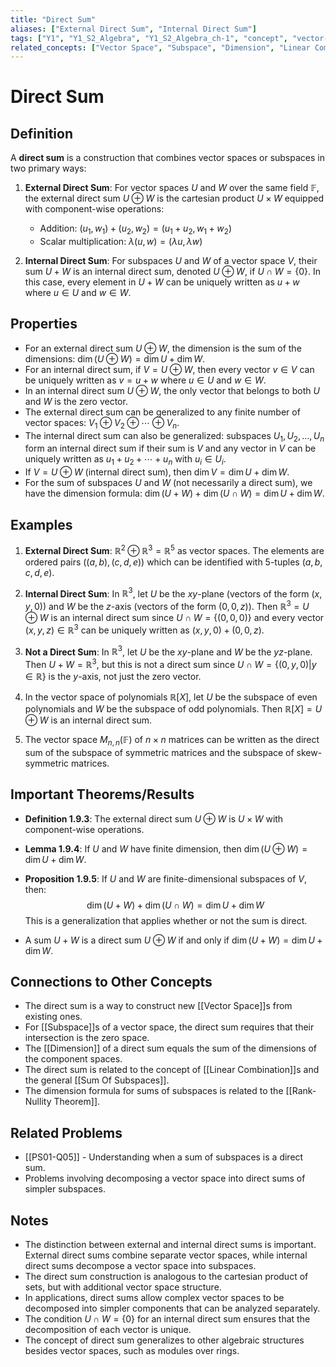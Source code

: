 ```yaml
---
title: "Direct Sum"
aliases: ["External Direct Sum", "Internal Direct Sum"]
tags: ["Y1", "Y1_S2_Algebra", "Y1_S2_Algebra_ch-1", "concept", "vector-space", "subspace", "dimension", "linear-combination", "sum-of-subspaces", "rank-nullity-theorem", "field", "linear-algebra"]
related_concepts: ["Vector Space", "Subspace", "Dimension", "Linear Combination", "Sum of Subspaces", "Rank-Nullity Theorem", "Field"]
---
```


# Direct Sum

## Definition
A **direct sum** is a construction that combines vector spaces or subspaces in two primary ways:

1. **External Direct Sum**: For vector spaces $U$ and $W$ over the same field $\mathbb{F}$, the external direct sum $U \oplus W$ is the cartesian product $U \times W$ equipped with component-wise operations:
   - Addition: $(u_1, w_1) + (u_2, w_2) = (u_1 + u_2, w_1 + w_2)$
   - Scalar multiplication: $\lambda(u, w) = (\lambda u, \lambda w)$

2. **Internal Direct Sum**: For subspaces $U$ and $W$ of a vector space $V$, their sum $U + W$ is an internal direct sum, denoted $U \oplus W$, if $U \cap W = \{0\}$. In this case, every element in $U + W$ can be uniquely written as $u + w$ where $u \in U$ and $w \in W$.

## Properties
- For an external direct sum $U \oplus W$, the dimension is the sum of the dimensions: $\dim(U \oplus W) = \dim U + \dim W$.
- For an internal direct sum, if $V = U \oplus W$, then every vector $v \in V$ can be uniquely written as $v = u + w$ where $u \in U$ and $w \in W$.
- In an internal direct sum $U \oplus W$, the only vector that belongs to both $U$ and $W$ is the zero vector.
- The external direct sum can be generalized to any finite number of vector spaces: $V_1 \oplus V_2 \oplus \cdots \oplus V_n$.
- The internal direct sum can also be generalized: subspaces $U_1, U_2, \ldots, U_n$ form an internal direct sum if their sum is $V$ and any vector in $V$ can be uniquely written as $u_1 + u_2 + \cdots + u_n$ with $u_i \in U_i$.
- If $V = U \oplus W$ (internal direct sum), then $\dim V = \dim U + \dim W$.
- For the sum of subspaces $U$ and $W$ (not necessarily a direct sum), we have the dimension formula: $\dim(U + W) + \dim(U \cap W) = \dim U + \dim W$.

## Examples
1. **External Direct Sum**: $\mathbb{R}^2 \oplus \mathbb{R}^3 = \mathbb{R}^5$ as vector spaces. The elements are ordered pairs $((a, b), (c, d, e))$ which can be identified with 5-tuples $(a, b, c, d, e)$.

2. **Internal Direct Sum**: In $\mathbb{R}^3$, let $U$ be the $xy$-plane (vectors of the form $(x, y, 0)$) and $W$ be the $z$-axis (vectors of the form $(0, 0, z)$). Then $\mathbb{R}^3 = U \oplus W$ is an internal direct sum since $U \cap W = \{(0, 0, 0)\}$ and every vector $(x, y, z) \in \mathbb{R}^3$ can be uniquely written as $(x, y, 0) + (0, 0, z)$.

3. **Not a Direct Sum**: In $\mathbb{R}^3$, let $U$ be the $xy$-plane and $W$ be the $yz$-plane. Then $U + W = \mathbb{R}^3$, but this is not a direct sum since $U \cap W = \{(0, y, 0) | y \in \mathbb{R}\}$ is the $y$-axis, not just the zero vector.

4. In the vector space of polynomials $\mathbb{R}[X]$, let $U$ be the subspace of even polynomials and $W$ be the subspace of odd polynomials. Then $\mathbb{R}[X] = U \oplus W$ is an internal direct sum.

5. The vector space $M_{n,n}(\mathbb{F})$ of $n \times n$ matrices can be written as the direct sum of the subspace of symmetric matrices and the subspace of skew-symmetric matrices.

## Important Theorems/Results
- **Definition 1.9.3**: The external direct sum $U \oplus W$ is $U \times W$ with component-wise operations.

- **Lemma 1.9.4**: If $U$ and $W$ have finite dimension, then $\dim(U \oplus W) = \dim U + \dim W$.

- **Proposition 1.9.5**: If $U$ and $W$ are finite-dimensional subspaces of $V$, then:
  $$\dim(U + W) + \dim(U \cap W) = \dim U + \dim W$$
  This is a generalization that applies whether or not the sum is direct.

- A sum $U + W$ is a direct sum $U \oplus W$ if and only if $\dim(U + W) = \dim U + \dim W$.

## Connections to Other Concepts
- The direct sum is a way to construct new [[Vector Space]]s from existing ones.
- For [[Subspace]]s of a vector space, the direct sum requires that their intersection is the zero space.
- The [[Dimension]] of a direct sum equals the sum of the dimensions of the component spaces.
- The direct sum is related to the concept of [[Linear Combination]]s and the general [[Sum Of Subspaces]].
- The dimension formula for sums of subspaces is related to the [[Rank-Nullity Theorem]].

## Related Problems
- [[PS01-Q05]] - Understanding when a sum of subspaces is a direct sum.
- Problems involving decomposing a vector space into direct sums of simpler subspaces.

## Notes
- The distinction between external and internal direct sums is important. External direct sums combine separate vector spaces, while internal direct sums decompose a vector space into subspaces.
- The direct sum construction is analogous to the cartesian product of sets, but with additional vector space structure.
- In applications, direct sums allow complex vector spaces to be decomposed into simpler components that can be analyzed separately.
- The condition $U \cap W = \{0\}$ for an internal direct sum ensures that the decomposition of each vector is unique.
- The concept of direct sum generalizes to other algebraic structures besides vector spaces, such as modules over rings.
